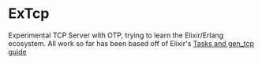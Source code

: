 # ExTcp

Experimental TCP Server with OTP, trying to learn the Elixir/Erlang ecosystem.
All work so far has been based off of Elixir's [Tasks and gen_tcp guide](https://elixir-lang.org/getting-started/mix-otp/task-and-gen-tcp.html)

